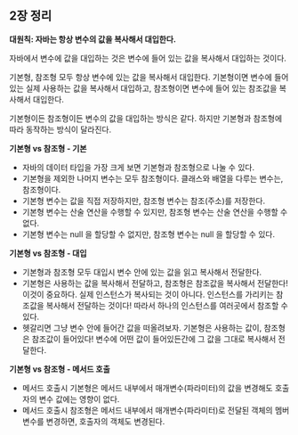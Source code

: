 ## 2장 정리

**대원칙: 자바는 항상 변수의 값을 복사해서 대입한다.**

자바에서 변수에 값을 대입하는 것은 변수에 들어 있는 값을 복사해서 대입하는 것이다.

기본형, 참조형 모두 항상 변수에 있는 값을 복사해서 대입한다. 기본형이면 변수에 들어 있는 실제 사용하는 값을 복사해서 대입하고, 참조형이면 변수에 들어 있는 참조값을 복사해서 대입한다.

기본형이든 참조형이든 변수의 값을 대입하는 방식은 같다. 하지만 기본형과 참조형에 따라 동작하는 방식이 달라진다.

**기본형 vs 참조형 - 기본**

- 자바의 데이터 타입을 가장 크게 보면 기본형과 참조형으로 나눌 수 있다.
- 기본형을 제외한 나머지 변수는 모두 참조형이다. 클래스와 배열을 다루는 변수는, 참조형이다.
- 기본형 변수는 값을 직접 저장하지만, 참조형 변수는 참조(주소)를 저장한다.
- 기본형 변수는 산술 연산을 수행할 수 있지만, 참조형 변수는 산술 연산을 수행할 수 없다.
- 기본형 변수는 null 을 할당할 수 없지만, 참조형 변수는 null 을 할당할 수 있다.

**기본형 vs 참조형 - 대입**

- 기본형과 참조형 모두 대입시 변수 안에 있는 값을 읽고 복사해서 전달한다.
- 기본형은 사용하는 값을 복사해서 전달하고, 참조형은 참조값을 복사해서 전달한다! 이것이 중요하다. 실제 인스턴스가 복사되는 것이 아니다. 인스턴스를 가리키는 참조값을 복사해서 전달하는 것이다! 따라서 하나의 인스턴스를 여러곳에서 참조할 수 있다.
- 헷갈리면 그냥 변수 안에 들어간 값을 떠올려보자. 기본형은 사용하는 값이, 참조형은 참조값이 들어있다! 변수에 어떤 값이 들어있든간에 그 값을 그대로 복사해서 전달한다.

**기본형 vs 참조형 - 메서드 호출**

- 메서드 호출시 기본형은 메서드 내부에서 매개변수(파라미터)의 값을 변경해도 호출자의 변수 값에는 영향이 없다.
- 메서드 호출시 참조형은 메서드 내부에서 매개변수(파라미터)로 전달된 객체의 멤버 변수를 변경하면, 호출자의 객체도 변경된다.